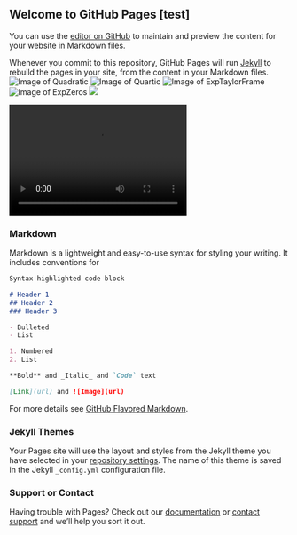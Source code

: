 ## Welcome to GitHub Pages [test]

You can use the [editor on GitHub](https://github.com/tauself/tauself.github.io/edit/master/README.md) to maintain and preview the content for your website in Markdown files.

Whenever you commit to this repository, GitHub Pages will run [Jekyll](https://jekyllrb.com/) to rebuild the pages in your site, from the content in your Markdown files.
![Image of Quadratic](https://tauself.github.io/Quadratic.png)
![Image of Quartic](https://tauself.github.io/Quartic.png)
![Image of ExpTaylorFrame](https://tauself.github.io/ExpTaylorFrame.png)
![Image of ExpZeros](https://tauself.github.io/ExpZeros.png)
![](https://tauself.github.io/ezgif-5-a17819ac3b.gif)
 

<video src="https://tauself.github.io/exp_animation9.mp4" width="320" height="200" controls preload></video>

### Markdown

Markdown is a lightweight and easy-to-use syntax for styling your writing. It includes conventions for

```markdown
Syntax highlighted code block

# Header 1
## Header 2
### Header 3

- Bulleted
- List

1. Numbered
2. List

**Bold** and _Italic_ and `Code` text

[Link](url) and ![Image](url)
```

For more details see [GitHub Flavored Markdown](https://guides.github.com/features/mastering-markdown/).

### Jekyll Themes

Your Pages site will use the layout and styles from the Jekyll theme you have selected in your [repository settings](https://github.com/tauself/tauself.github.io/settings). The name of this theme is saved in the Jekyll `_config.yml` configuration file.

### Support or Contact

Having trouble with Pages? Check out our [documentation](https://help.github.com/categories/github-pages-basics/) or [contact support](https://github.com/contact) and we’ll help you sort it out.
